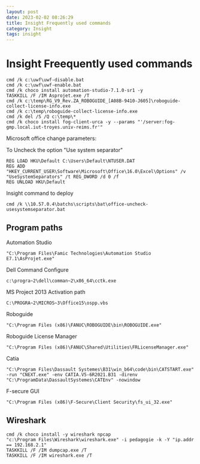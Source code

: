 ```yaml
---
layout: post
date: 2023-02-02 08:26:29
title: Insight Frequently used commands
category: Insight
tags: insight
---
```



# Insight Freequently used commands

```batch
cmd /k c:\uwf\uwf-disable.bat
cmd /k c:\uwf\uwf-enable.bat
cmd /k choco install automation-studio-7.1.0-sr1 -y
TASKKILL /F /IM Asprojet.exe /T
cmd /k c:\temp\RG_V9_Rev.ZA_ROBOGUIDE_[A08B-9410-J605]\roboguide-collect-license-info.exe
cmd /k c:\temp\roboguide-collect-license-info.exe
cmd /k del /S /Q c:\temp\*
cmd /k choco install fog-client-urca -y --params "'/server:fog-gmp.local.iut-troyes.univ-reims.fr'"

```
Microsoft office change parameters:

To Uncheck the option "Use system separator"

```batch
REG LOAD HKU\Default C:\Users\Default\NTUSER.DAT
REG ADD "HKEY_CURRENT_USER\Software\Microsoft\Office\16.0\Excel\Options" /v "UseSystemSeparators" /t REG_DWORD /d 0 /f
REG UNLOAD HKU\Default
```

Insight command to deploy

```batch
cmd /k \\10.57.0.4\batchs\scripts\bat\office-uncheck-usesystemseparator.bat
```



## Program paths

Automation Studio
```
"C:\Program Files\Famic Technologies\Automation Studio E7.1\AsProjet.exe"
```

Dell Command Configure
```
c:\progra~2\dell\comman~2\x86_64\cctk.exe
```

MS Project 2013 Activation path
```
C:\PROGRA~2\MICROS~3\Office15\ospp.vbs
```

Roboguide 
```
"C:\Program Files (x86)\FANUC\ROBOGUIDE\bin\ROBOGUIDE.exe"
```

Roboguide License Manager
```
"C:\Program Files (x86)\FANUC\Shared\Utilities\FRLicenseManager.exe"
```

Catia
```
"C:\Program Files\Dassault Systemes\B31\win_b64\code\bin\CATSTART.exe"  -run "CNEXT.exe" -env CATIA.V5-6R2021.B31 -direnv "C:\ProgramData\DassaultSystemes\CATEnv" -nowindow 
```

F-secure GUI
```
"C:\Program Files (x86)\F-Secure\Client Security\fs_ui_32.exe"
```

## Wireshark
```
cmd /k choco install -y wireshark npcap
"c:\Program Files\Wireshark\wireshark.exe" -i pedagogie -k -Y "ip.addr == 192.168.2.1"
TASKKILL /F /IM dumpcap.exe /T
TASKKILL /F /IM wireshark.exe /T
```

